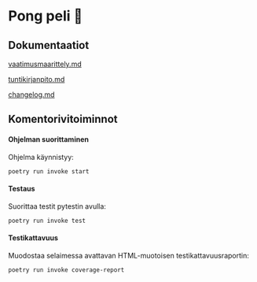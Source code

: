 # Pong peli :red_circle:
## Dokumentaatiot
[vaatimusmaarittely.md](https://github.com/Mimi-ctrl/ot-harjoitustyo/blob/master/dokumentaatio/vaatimusmaarittely.md)

[tuntikirjanpito.md](https://github.com/Mimi-ctrl/ot-harjoitustyo/blob/master/dokumentaatio/tuntikirjanpito.md)

[changelog.md](https://github.com/Mimi-ctrl/ot-harjoitustyo/blob/master/dokumentaatio/changelog.md)

## Komentorivitoiminnot
#### Ohjelman suorittaminen
Ohjelma käynnistyy:
```
poetry run invoke start
```
#### Testaus
Suorittaa testit pytestin avulla:
```
poetry run invoke test
```
#### Testikattavuus
Muodostaa selaimessa avattavan HTML-muotoisen testikattavuusraportin:
```
poetry run invoke coverage-report
```
